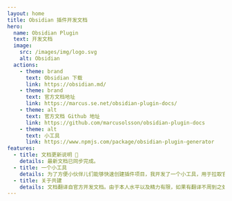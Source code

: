 ```yaml
---
layout: home
title: Obsidian 插件开发文档
hero:
  name: Obsidian Plugin
  text: 开发文档
  image:
    src: /images/img/logo.svg
    alt: Obsidian
  actions:
    - theme: brand
      text: Obsidian 下载
      link: https://obsidian.md/
    - theme: brand
      text: 官方文档地址
      link: https://marcus.se.net/obsidian-plugin-docs/
    - theme: alt
      text: 官方文档 Github 地址
      link: https://github.com/marcusolsson/obsidian-plugin-docs
    - theme: alt
      text: 小工具
      link: https://www.npmjs.com/package/obsidian-plugin-generator
features:
  - title: 文档更新说明 📢
    details: 最新文档已同步完成。
  - title: 一个小工具
    details: 为了方便小伙伴儿们能够快速创建插件项目，我开发了一个小工具，用于拉取官方示例项目，并根据输入内容自动替换诸如插件 id，插件名称等信息。希望对小伙伴儿们有所帮助~
  - title: 关于共建
    details: 文档翻译自官方开发文档。由于本人水平以及精力有限，如果有翻译不周到之处还望海涵，方便的话可以提 Issue 以便让我修正~ 有愿意加入的小伙伴欢迎提PR~ 感谢诸位~ 🫶
---
```


<!--
 * @Author: haifeng.lu haifeng.lu@ly.com
 * @Date: 2022-12-20 11:18:11
 * @LastEditors: haifeng.lu
 * @LastEditTime: 2023-02-08 13:40:06
 * @Description: 
-->
